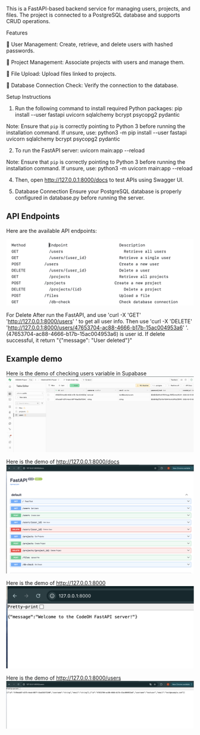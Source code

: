 This is a FastAPI-based backend service for managing users, projects, and files. The project is connected to a PostgreSQL database and supports CRUD operations.

Features

🔹 User Management: Create, retrieve, and delete users with hashed passwords.

🔹 Project Management: Associate projects with users and manage them.

🔹 File Upload: Upload files linked to projects.

🔹 Database Connection Check: Verify the connection to the database.



Setup Instructions
1. Run the following command to install required Python packages:
pip install --user fastapi uvicorn sqlalchemy bcrypt psycopg2 pydantic


Note: Ensure that `pip` is correctly pointing to Python 3 before running the installation command. If unsure, use:
python3 -m pip install --user fastapi uvicorn sqlalchemy bcrypt psycopg2 pydantic


2. To run the FastAPI server:
uvicorn main:app --reload

Note: Ensure that `pip` is correctly pointing to Python 3 before running the installation command. If unsure, use:
python3 -m uvicorn main:app --reload

4. Then, open http://127.0.0.1:8000/docs to test APIs using Swagger UI.

5. Database Connection
Ensure your PostgreSQL database is properly configured in database.py before running the server.


## API Endpoints

Here are the available API endpoints:

![API Endpoints](description.png)



For Delete
After run the FastAPI, and use 'curl -X 'GET' 'http://127.0.0.1:8000/users' ' to get all user info.
Then use 'curl -X 'DELETE' 'http://127.0.0.1:8000/users/47653704-ac88-4666-b17b-15ac004953a6' '. 
(47653704-ac88-4666-b17b-15ac004953a6) is user id.
If delete successful, it return "{"message": "User deleted"}"




## Example demo
Here is the demo of checking users variable in Supabase
![Example demo](Supabase.png)

Here is the demo of http://127.0.0.1:8000/docs
![Example demo](docs.png)

Here is the demo of http://127.0.0.1:8000
![Example demo](8000.png)

Here is the demo of http://127.0.0.1:8000/users
![Example demo](users.png)

